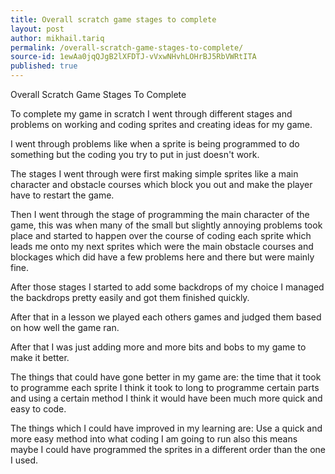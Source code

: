 ```yaml
---
title: Overall scratch game stages to complete
layout: post
author: mikhail.tariq
permalink: /overall-scratch-game-stages-to-complete/
source-id: 1ewAa0jqQJgB2lXFDTJ-vVxwNHvhLOHrBJ5RbVWRtITA
published: true
---
```

Overall Scratch Game Stages To Complete

To complete my game in scratch I went through different stages and problems on working and coding sprites and creating ideas for my game.

I went through problems like when a sprite is being programmed to do something but the coding you try to put in just doesn't work.

The stages I went through were first making simple sprites like a main character and obstacle courses which block you out and make the player have to restart the game.

Then I went through the stage of programming the main character of the game, this was when many of the small but slightly annoying problems took place and started to happen over the course of coding each sprite which leads me onto my next sprites which were the main obstacle courses and blockages which did have a few problems here and there but were mainly fine.

After those stages I started to add some backdrops of my choice I managed the backdrops pretty easily and got them finished quickly.

After that in a lesson we played each others games and judged them based on how well the game ran.

After that I was just adding more and more bits and bobs to my game to make it better.

The things that could have gone better in my game are: the time that it took to programme each sprite I think it took to long to programme certain parts and using a certain method I think it would have been much more quick and easy to code.

The things which I could have improved in my learning are: Use a quick and more easy method into what coding I am going to run also this means maybe I could have programmed the sprites in a different order than the one I used.


